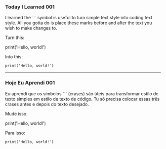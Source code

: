 ### Today I Learned 001
I learned the ``` symbol is useful to turn simple text style into coding text style. All you gotta do is place these marks before and after the text you wish to make changes to.

Turn this:

print('Hello, world!')

Into this:
```
print('Hello, world!')
```
---
### Hoje Eu Aprendi 001
Eu aprendi que os símbolos ``` (crases) são úteis para transformar estilo de texto simples em estilo de texto de código. Tu só precisa colocar essas três crases antes e depois do texto desejado.

Mude isso:

print('Hello, world!')

Para isso:
```
print('Hello, world!')
```